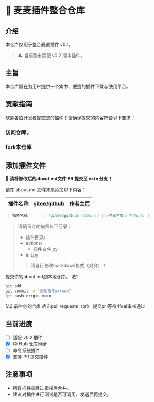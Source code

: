 
# 🚀 麦麦插件整合仓库

## 介绍
本仓库仅用于整合麦麦插件 v0.1。

> ⚠️ 当前暂未适配 v0.2 版本插件。

## 主旨
本仓库旨在为用户提供一个集中、便捷的插件下载与使用平台。

## 贡献指南

欢迎各位开发者提交您的插件！请确保提交的内容符合以下要求：

### 访问仓库。

### fork本仓库


## 添加插件文件
📌 **请将修改后的about.md文件 PR 提交至 `main` 分支！**

请在 about.md 文件末尾添加以下内容：

| 插件名称       | [gitee/github](仓库url) | [作者主页](主页url) |
|----------------|------------------------|-------------------|
```markdown
 | 插件名称       | [gitee/github](仓库url) | [作者主页](主页url) |
```
>请确保仓库按照以下目录：
>- 插件目录/  
>  - actions/  
>    - 插件文件.py  
>  - init.py  
>>请自行修改markdown格式（对齐）！

提交你的about.md到本地仓库。
法1
```bash
git add .
git commit -m "添加插件xxxxxx"
git push origin main
```
法2
前往你的仓库
点击pull requests（pr）
提交pr
等待4位ai审核通过


## 当前进度
- [ ] 适配 v0.2 插件
- [x] GitHub 仓库同步
- [ ] 命令系统插件
- [x] 支持 PR 提交插件

## 注意事项
- 所有插件需经过审核后合并。
- 建议对插件进行测试是否可调用、发送后再提交。
